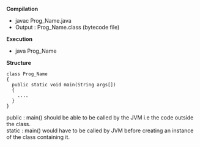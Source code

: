 **Compilation**
  
* javac Prog_Name.java  
* Output : Prog_Name.class (bytecode file)  
  
**Execution**
  
* java Prog_Name  

**Structure**
  
```
class Prog_Name
{
  public static void main(String args[]) 
  {
    ....
  }
}
```
public : main() should be able to be called by the JVM i.e the code outside the class.  
static : main() would have to be called by JVM before creating an instance of the class containing it.  
  

  
